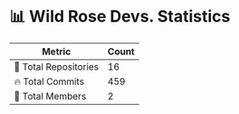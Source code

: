# 📊 Wild Rose Devs. Statistics

| Metric            | Count |
|------------------|------|
| 📂 Total Repositories | 16 |
| 🔥 Total Commits   | 459 |
| 👥 Total Members   | 2 |

